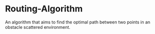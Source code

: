# Routing-Algorithm
An algorithm that aims to find the optimal path between two points in an obstacle scattered environment.
